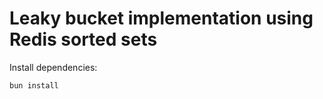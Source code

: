 # Leaky bucket implementation using Redis sorted sets

Install dependencies:

```bash
bun install
```
